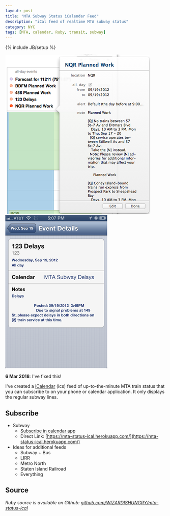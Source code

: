```yaml
---
layout: post
title: "MTA Subway Status iCalendar Feed"
description: "iCal feed of realtime MTA subway status"
category: NYC
tags: [MTA, calendar, Ruby, transit, subway]
---
```

{% include JB/setup %}
<p><span class="marginnote"><a href="/assets/images/mta-ical-osx-1.png"><img src="/assets/images/mta-ical-osx-1.png" alt="iCal displaying MTA status in OSX" ></a>
<a href="/assets/images/mta-ical-ios-2.png"><img src="/assets/images/mta-ical-ios-2.png" alt="iCal displaying MTA status in iOS" ></a></span></p>

**6 Mar 2018**: I've fixed this!

I've created a [iCalendar](http://en.wikipedia.org/wiki/ICalendar) (ics) feed of up-to-the-minute MTA train status that you can subscribe to on your phone or calendar application.
It only displays the regular subway lines.
## Subscribe

* Subway
  * [Subscribe in calendar app](webcal://mta-status-ical.herokuapp.com/)
  * Direct Link: [https://mta-status-ical.herokuapp.com/](https://mta-status-ical.herokuapp.com/)
* Ideas for additional feeds
  * Subway + Bus
  * LIRR
  * Metro North
  * Staten Island Railroad
  * Everything

Source
------
*Ruby source is available on Github: [github.com/WIZARDISHUNGRY/mta-status-ical](https://github.com/WIZARDISHUNGRY/mta-status-ical)*
